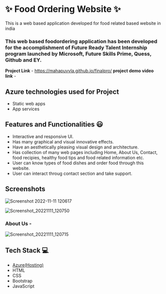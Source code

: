 # ✨  Food Ordering Website ✨

This is a web based application developed for food related based website in india

### This web based foodordering application has been developed for the accomplishment of Future Ready Talent Internship program launched by Microsoft, Future Skills Prime, Quess, Github and EY.


**Project Link** -  https://mahapuvvla.github.io/finalpro/
**project demo video link** - 

## Azure technologies used for Project

- Static web apps
- App services

## Features and Functionalities 😃

- Interactive and responsive UI.
- Has many graphical and visual innovative effects.
- Have an aesthetically pleasing visual design and architecture.
- Has collection of many web pages including Home, About Us, Contact, food recipies, healthy food tips and food related information etc.
- User can know types of food dishes and order food through this website.
- User can interact throug contact section and take support.

## Screenshots

![Screenshot 2022-11-11 120617](https://user-images.githubusercontent.com/116828722/201279003-6104baa8-7bfd-4f0a-b5a3-5faf2e8b930f.png)


![Screenshot_20221111_120750](https://user-images.githubusercontent.com/116828722/201279057-4442153b-a46f-48a0-adea-d874ea936848.png)

### About Us -

![Screenshot_20221111_120715](https://user-images.githubusercontent.com/116828722/201279026-2346b72e-fe08-4a97-af15-3a4ddf1d4dd2.png)





## Tech Stack 💻

- [Azure(Hosting)](https://azure.microsoft.com/en-in/features/azure-portal/)
- HTML
- CSS
- Bootstrap
- JavaScript
